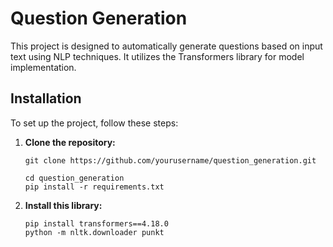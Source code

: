 # Question Generation

This project is designed to automatically generate questions based on input text using NLP techniques. It utilizes the Transformers library for model implementation.

## Installation

To set up the project, follow these steps:

1. **Clone the repository:**
   ```
   git clone https://github.com/yourusername/question_generation.git
    ```
    ```
   cd question_generation
   pip install -r requirements.txt
    ```
2. **Install this library:**
    ```
   pip install transformers==4.18.0
   python -m nltk.downloader punkt
   ```
